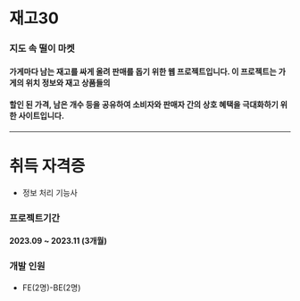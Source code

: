 # 재고30   
### 지도 속 떨이 마켓      
#### 가게마다 남는 재고를 싸게 올려 판매를 돕기 위한 웹 프로젝트입니다. 이 프로젝트는 가게의 위치 정보와 재고 상품들의 
#### 할인 된 가격, 남은 개수 등을 공유하여 소비자와 판매자 간의 상호 혜택을 극대화하기 위한 사이트입니다.   
---
# 취득 자격증
* 정보 처리 기능사
### 프로젝트기간
#### 2023.09 ~ 2023.11 (3개월)    

### 개발 인원
* FE(2명)-BE(2명)
